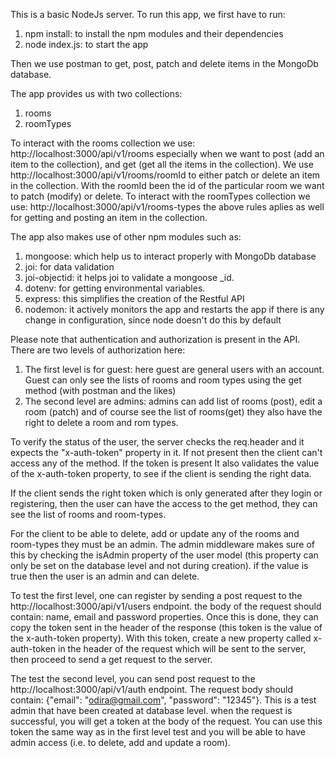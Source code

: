 This is a basic NodeJs server.
To run this app, we first have to run:

1. npm install: to install the npm modules and their dependencies
2. node index.js: to start the app

Then we use postman to get, post, patch and delete items in the MongoDb database.

The app provides us with two collections:

1. rooms
2. roomTypes

To interact with the rooms collection we use: http://localhost:3000/api/v1/rooms especially when we want to post (add an item to the collection), and get (get all the items in the collection). We use http://localhost:3000/api/v1/rooms/roomId to either patch or delete an item in the collection. With the roomId been the id of the particular room we want to patch (modify) or delete.
To interact with the roomTypes collection we use: http://localhost:3000/api/v1/rooms-types the above rules aplies as well for getting and posting an item in the collection.

The app also makes use of other npm modules such as:

1. mongoose: which help us to interact properly with MongoDb database
2. joi: for data validation
3. joi-objectid: it helps joi to validate a mongoose \_id.
4. dotenv: for getting environmental variables.
5. express: this simplifies the creation of the Restful API
6. nodemon: it actively monitors the app and restarts the app if there is any change in configuration, since node doesn't do this by default

Please note that authentication and authorization is present in the API.
There are two levels of authorization here:

1. The first level is for guest: here guest are general users with an account. Guest can only see the lists of rooms and room types using the get method (with postman and the likes)
2. The second level are admins: admins can add list of rooms (post), edit a room (patch) and of course see the list of rooms(get) they also have the right to delete a room and rom types.

To verify the status of the user, the server checks the req.header and it expects the "x-auth-token" property in it. If not present then the client can't access any of the method. If the token is present It also validates the value of the x-auth-token property, to see if the client is sending the right data.

If the client sends the right token which is only generated after they login or registering, then the user can have the access to the get method, they can see the list of rooms and room-types.

For the client to be able to delete, add or update any of the rooms and room-types they must be an admin. The admin middleware makes sure of this by checking the isAdmin property of the user model (this property can only be set on the database level and not during creation). if the value is true then the user is an admin and can delete.

To test the first level, one can register by sending a post request to the http://localhost:3000/api/v1/users endpoint. the body of the request should contain: name, email and password properties. Once this is done, they can copy the token sent in the header of the response (this token is the value of the x-auth-token property). With this token, create a new property called x-auth-token in the header of the request which will be sent to the server, then proceed to send a get request to the server.

The test the second level, you can send post request to the http://localhost:3000/api/v1/auth endpoint. The request body should contain: {"email": "odira@gmail.com", "password": "12345"}. This is a test admin that have been created at database level. when the request is successful, you will get a token at the body of the request. You can use this token the same way as in the first level test and you will be able to have admin access (i.e. to delete, add and update a room).
